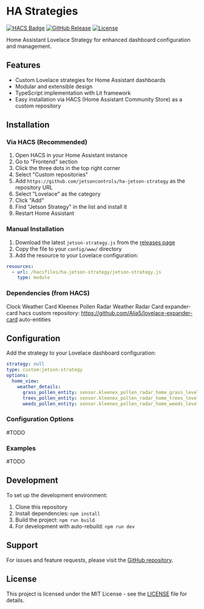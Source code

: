 # HA Strategies

[![HACS Badge](https://img.shields.io/badge/HACS-Custom-orange.svg)](https://github.com/custom-components/hacs)
[![GitHub Release](https://img.shields.io/github/release/jetsoncontrols/ha-jetson-strategy.svg)](https://github.com/jetsoncontrols/ha-jetson-strategy/releases)
[![License](https://img.shields.io/github/license/jetsoncontrols/ha-jetson-strategy.svg)](LICENSE)

Home Assistant Lovelace Strategy for enhanced dashboard configuration and management.

## Features

- Custom Lovelace strategies for Home Assistant dashboards
- Modular and extensible design
- TypeScript implementation with Lit framework
- Easy installation via HACS (Home Assistant Community Store) as a custom repository

## Installation

### Via HACS (Recommended)

1. Open HACS in your Home Assistant instance
2. Go to "Frontend" section
3. Click the three dots in the top right corner
4. Select "Custom repositories"
5. Add `https://github.com/jetsoncontrols/ha-jetson-strategy` as the repository URL
6. Select "Lovelace" as the category
7. Click "Add"
8. Find "Jetson Strategy" in the list and install it
9. Restart Home Assistant

### Manual Installation

1. Download the latest `jetson-strategy.js` from the [releases page](https://github.com/jetsoncontrols/ha-jetson-strategy/releases)
2. Copy the file to your `config/www/` directory
3. Add the resource to your Lovelace configuration:

```yaml
resources:
  - url: /hacsfiles/ha-jetson-strategy/jetson-strategy.js
    type: module
```

### Dependencies (from HACS)
Clock Weather Card
Kleenex Pollen Radar
Weather Radar Card
expander-card
  hacs custom repository:  https://github.com/Alia5/lovelace-expander-card
auto-entities


## Configuration

Add the strategy to your Lovelace dashboard configuration:

```yaml
strategy: null
type: custom:jetson-strategy
options:
  home_view:
    weather_details:
      grass_pollen_entity: sensor.kleenex_pollen_radar_home_grass_level
      trees_pollen_entity: sensor.kleenex_pollen_radar_home_trees_level
      weeds_pollen_entity: sensor.kleenex_pollen_radar_home_weeds_level
```

### Configuration Options

#TODO

### Examples

#TODO

## Development

To set up the development environment:

1. Clone this repository
2. Install dependencies: `npm install`
3. Build the project: `npm run build`
4. For development with auto-rebuild: `npm run dev`

## Support

For issues and feature requests, please visit the [GitHub repository](https://github.com/jetsoncontrols/ha-jetson-strategy/issues).

## License

This project is licensed under the MIT License - see the [LICENSE](LICENSE) file for details.
